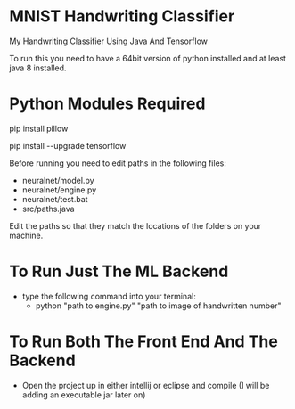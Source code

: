 # MNIST Handwriting Classifier
My Handwriting Classifier Using Java And Tensorflow

To run this you need to have a 64bit version of python installed and at least java 8 installed.

# Python Modules Required
pip install pillow

pip install --upgrade tensorflow

Before running you need to edit paths in the following files:
  - neuralnet/model.py
  - neuralnet/engine.py
  - neuralnet/test.bat
  - src/paths.java
 
Edit the paths so that they match the locations of the folders on your machine.

# To Run Just The ML Backend
 - type the following command into your terminal:
    - python "path to engine.py" "path to image of handwritten number"

# To Run Both The Front End And The Backend
  - Open the project up in either intellij or eclipse and compile (I will be adding an executable jar later on)
